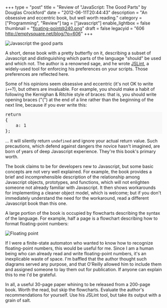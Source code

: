 +++
type = "post"
title = "Review of \"JavaScript: The Good Parts\" by Douglas Crockford"
date = "2012-06-11T20:44:43"
description = "An obsessive and eccentric book, but well worth reading."
category = ["Programming", "Review"]
tag = ["javascript"]
enable_lightbox = false
thumbnail = "floating-point@240.png"
draft = false
legacyid = "606 http://emptysquare.net/blog/?p=606"
+++

<p><img style="display:block; margin-left:auto; margin-right:auto;" src="javascript-the-good-parts.jpg" title="Javascript the good parts" /></p>
<p>A short, dense book with a pretty butterfly on it, describing a subset
of Javascript and distinguishing which parts of the language "should" be
used and which not. The author is a renowned sage, and he wrote
<a href="https://github.com/douglascrockford/JSLint">JSLint</a>, a widely-used tool
for enforcing his preferences on your scripts. Those preferences are
reflected here.</p>
<p>Some of his opinions seem obsessive and eccentric (it's not OK to write
<code>i++</code>?), but others are invaluable. For example, you should make a habit
of following the Kernighan &amp; Ritchie style of braces: that is, you
should write opening braces ("{") at the end of a line rather than the
beginning of the next line, because if you ever write this:</p>
<div class="codehilite" style="background: #f8f8f8"><pre style="line-height: 125%">return
{
    a: 1
};
</pre></div>


<p>... it will silently return <code>undefined</code> and ignore your actual return
value. Such precautions, which defend against dangers the novice hasn't
imagined, are born of years of deep Javascript experience. They're this
book's primary worth.</p>
<p>The book claims to be for developers new to Javascript, but some basic
concepts are not very well explained. For example, the book provides a
brief and incomprehensible description of the relationship among
Javascript objects, prototypes, and functions, which will not enlighten
someone not already familiar with Javascript. It then shows workarounds
for implementing a cleaner object model, which is welcome; but if you
don't immediately understand the need for the workaround, read a
different Javascript book than this one.</p>
<p>A large portion of the book is occupied by flowcharts describing the
syntax of the language. For example, half a page is a flowchart
describing how to format floating-point numbers:</p>
<p><img style="display:block; margin-left:auto; margin-right:auto;" src="floating-point.png" title="Floating point" /></p>
<p>If I were a finite-state automaton who wanted to know how to recognize
floating-point numbers, this would be useful for me. Since I am a human
being who can already read and write floating-point numbers, it's an
inexplicable waste of space. I'm baffled that the author thought such
diagrams served any purpose, and that O'Reilly allowed him to include
them and assigned someone to lay them out for publication. If anyone can
explain this to me I'd be grateful.</p>
<p>In all, a useful 30-page paper whining to be released from a 200-page
book. Worth the read, but skip the flowcharts. Evaluate the author's
recommendations for yourself. Use his JSLint tool, but take its output
with a grain of salt.</p>
